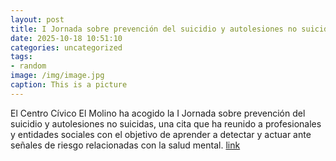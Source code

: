 ```yaml
---
layout: post
title: I Jornada sobre prevención del suicidio y autolesiones no suicidas
date: 2025-10-18 10:51:10
categories: uncategorized
tags:
- random
image: /img/image.jpg
caption: This is a picture
---
```

El Centro Cívico El Molino ha acogido la I Jornada sobre prevención del suicidio y autolesiones no suicidas, una cita que ha reunido a profesionales y entidades sociales con el objetivo de aprender a detectar y actuar ante señales de riesgo relacionadas con la salud mental.  [link](https://www.ayto-villacanada.es/noticias/i-jornada-sobre-prevencion-del-suicidio-y-autolesiones-no-suicidas/)
